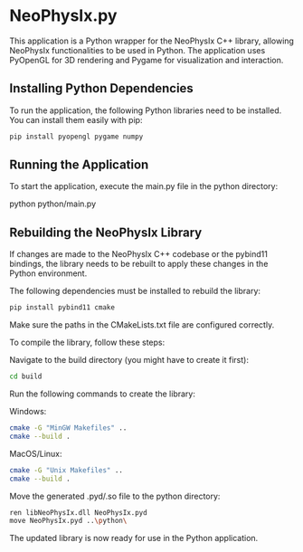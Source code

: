 # NeoPhysIx.py
This application is a Python wrapper for the NeoPhysIx C++ library, allowing NeoPhysIx functionalities to be used in Python. The application uses PyOpenGL for 3D rendering and Pygame for visualization and interaction.

## Installing Python Dependencies
To run the application, the following Python libraries need to be installed. You can install them easily with pip:

```bash
pip install pyopengl pygame numpy
```

## Running the Application
To start the application, execute the main.py file in the python directory:

python python/main.py

## Rebuilding the NeoPhysIx Library
If changes are made to the NeoPhysIx C++ codebase or the pybind11 bindings, the library needs to be rebuilt to apply these changes in the Python environment.

The following dependencies must be installed to rebuild the library:
```bash
pip install pybind11 cmake
```
Make sure the paths in the CMakeLists.txt file are configured correctly.

To compile the library, follow these steps:

Navigate to the build directory (you might have to create it first):

```bash
cd build
```

Run the following commands to create the library:

Windows:
```bash
cmake -G "MinGW Makefiles" ..
cmake --build .
```
MacOS/Linux:
```bash
cmake -G "Unix Makefiles" ..
cmake --build .
```

Move the generated .pyd/.so file to the python directory:

```bash
ren libNeoPhysIx.dll NeoPhysIx.pyd
move NeoPhysIx.pyd ..\python\
```

The updated library is now ready for use in the Python application.
